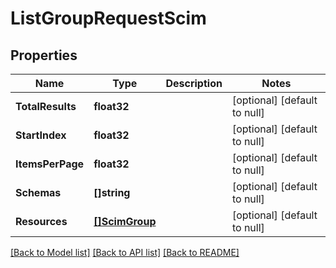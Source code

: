 # ListGroupRequestScim

## Properties
Name | Type | Description | Notes
------------ | ------------- | ------------- | -------------
**TotalResults** | **float32** |  | [optional] [default to null]
**StartIndex** | **float32** |  | [optional] [default to null]
**ItemsPerPage** | **float32** |  | [optional] [default to null]
**Schemas** | **[]string** |  | [optional] [default to null]
**Resources** | [**[]ScimGroup**](SCIMGroup.md) |  | [optional] [default to null]

[[Back to Model list]](../README.md#documentation-for-models) [[Back to API list]](../README.md#documentation-for-api-endpoints) [[Back to README]](../README.md)


